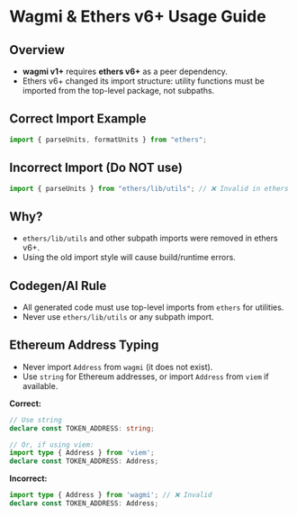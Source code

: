 # Wagmi & Ethers v6+ Usage Guide

## Overview
- **wagmi v1+** requires **ethers v6+** as a peer dependency.
- Ethers v6+ changed its import structure: utility functions must be imported from the top-level package, not subpaths.

## Correct Import Example
```ts
import { parseUnits, formatUnits } from "ethers";
```

## Incorrect Import (Do NOT use)
```ts
import { parseUnits } from "ethers/lib/utils"; // ❌ Invalid in ethers v6+
```

## Why?
- `ethers/lib/utils` and other subpath imports were removed in ethers v6+.
- Using the old import style will cause build/runtime errors.

## Codegen/AI Rule
- All generated code must use top-level imports from `ethers` for utilities.
- Never use `ethers/lib/utils` or any subpath import.

## Ethereum Address Typing

- Never import `Address` from `wagmi` (it does not exist).
- Use `string` for Ethereum addresses, or import `Address` from `viem` if available.

**Correct:**
```ts
// Use string
declare const TOKEN_ADDRESS: string;

// Or, if using viem:
import type { Address } from 'viem';
declare const TOKEN_ADDRESS: Address;
```

**Incorrect:**
```ts
import type { Address } from 'wagmi'; // ❌ Invalid
declare const TOKEN_ADDRESS: Address;
```
